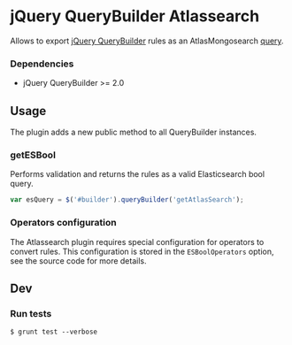 # jQuery QueryBuilder Atlassearch

Allows to export [jQuery QueryBuilder](http://mistic100.github.io/jQuery-QueryBuilder) rules as an AtlasMongosearch [query](https://www.elastic.co/guide/en/elasticsearch/reference/current/query-dsl-bool-query.html).

### Dependencies
 * jQuery QueryBuilder >= 2.0

## Usage

The plugin adds a new public method to all QueryBuilder instances.

### getESBool

Performs validation and returns the rules as a valid Elasticsearch bool query.

```js
var esQuery = $('#builder').queryBuilder('getAtlasSearch');
```

### Operators configuration

The Atlassearch plugin requires special configuration for operators to convert rules. This configuration is stored in the ```ESBoolOperators``` option, see the source code for more details.

## Dev

### Run tests

`$ grunt test --verbose`

